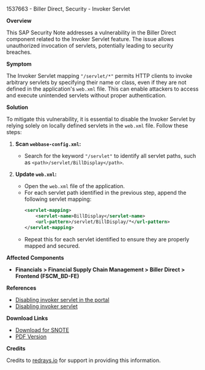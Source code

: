 1537663 - Biller Direct, Security - Invoker Servlet

**Overview**

This SAP Security Note addresses a vulnerability in the Biller Direct component related to the Invoker Servlet feature. The issue allows unauthorized invocation of servlets, potentially leading to security breaches.

**Symptom**

The Invoker Servlet mapping `"/servlet/*"` permits HTTP clients to invoke arbitrary servlets by specifying their name or class, even if they are not defined in the application's `web.xml` file. This can enable attackers to access and execute unintended servlets without proper authentication.

**Solution**

To mitigate this vulnerability, it is essential to disable the Invoker Servlet by relying solely on locally defined servlets in the `web.xml` file. Follow these steps:

1. **Scan `webbase-config.xml`:**
   - Search for the keyword `"/servlet"` to identify all servlet paths, such as `<path>/servlet/BillDisplay</path>`.
   
2. **Update `web.xml`:**
   - Open the `web.xml` file of the application.
   - For each servlet path identified in the previous step, append the following servlet mapping:
     ```xml
     <servlet-mapping>
         <servlet-name>BillDisplay</servlet-name>
         <url-pattern>/servlet/BillDisplay/*</url-pattern>
     </servlet-mapping>
     ```
   - Repeat this for each servlet identified to ensure they are properly mapped and secured.

**Affected Components**

- **Financials > Financial Supply Chain Management > Biller Direct > Frontend (FSCM_BD-FE)**

**References**

- [Disabling invoker servlet in the portal](https://me.sap.com/notes/1467771)
- [Disabling invoker servlet](https://me.sap.com/notes/1445998)

**Download Links**

- [Download for SNOTE](https://notesdownloads.sap.com/note/0040000017145642017)
- [PDF Version](https://userapps.support.sap.com/sap/support/sfm/notes/print/0001537663?language=en-US&token=B4A8E6F829556C8B658B5FB848396317)

**Credits**

Credits to [redrays.io](https://redrays.io) for support in providing this information.